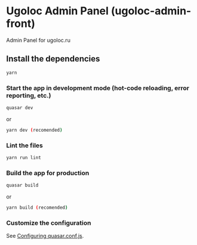 # Ugoloc Admin Panel (ugoloc-admin-front)

Admin Panel for ugoloc.ru

## Install the dependencies
```bash
yarn 
```

### Start the app in development mode (hot-code reloading, error reporting, etc.)
```bash
quasar dev 
```
or 
```bash
yarn dev (recomended) 
```

### Lint the files
```bash
yarn run lint
```

### Build the app for production
```bash
quasar build
```
or 
```bash
yarn build (recomended) 
```

### Customize the configuration
See [Configuring quasar.conf.js](https://quasar.dev/quasar-cli/quasar-conf-js).
